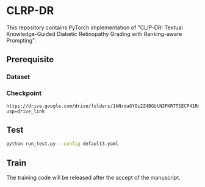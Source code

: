 # CLRP-DR
This repository contains PyTorch implementation of "CLIP-DR: Textual Knowledge-Guided Diabetic Retinopathy Grading with Ranking-aware Prompting".
## Prerequisite  
### Dataset
### Checkpoint
```
https://drive.google.com/drive/folders/1kNrdaGYOz2Z4BGUtN3PKR7TSECP41RK6?usp=drive_link
```
## Test
```bash
python run_test.py --config default3.yaml
```

## Train

The training code will be released after the accept of the manuscript.
